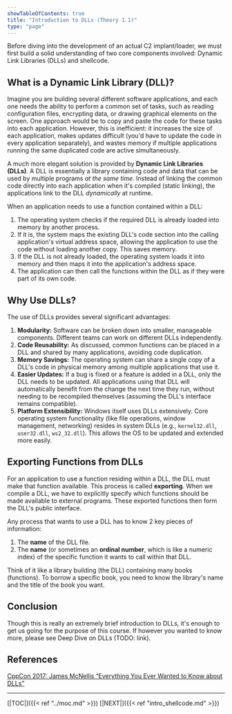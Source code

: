 ```yaml
---
showTableOfContents: true
title: "Introduction to DLLs (Theory 1.1)"
type: "page"
---
```


Before diving into the development of an actual C2 implant/loader, we must first build a solid understanding of two core components involved: Dynamic Link Libraries (DLLs) and shellcode.

## What is a Dynamic Link Library (DLL)?

Imagine you are building several different software applications, and each one needs the ability to perform a common set of tasks, such as reading configuration files, encrypting data, or drawing graphical elements on the screen. One approach would be to copy and paste the code for these tasks into each application. However, this is inefficient: it increases the size of each application, makes updates difficult (you'd have to update the code in every application separately), and wastes memory if multiple applications running the same duplicated code are active simultaneously.

A much more elegant solution is provided by **Dynamic Link Libraries (DLLs)**. A DLL is essentially a library containing code and data that can be used by multiple programs _at the same time_. Instead of linking the common code directly into each application when it's compiled (static linking), the applications link to the DLL _dynamically_ at runtime.

When an application needs to use a function contained within a DLL:

1. The operating system checks if the required DLL is already loaded into memory by another process.
2. If it is, the system maps the existing DLL's code section into the calling application's virtual address space, allowing the application to use the code without loading another copy. This saves memory.
3. If the DLL is not already loaded, the operating system loads it into memory and then maps it into the application's address space.
4. The application can then call the functions within the DLL as if they were part of its own code.

## Why Use DLLs?

The use of DLLs provides several significant advantages:

1. **Modularity:** Software can be broken down into smaller, manageable components. Different teams can work on different DLLs independently.
2. **Code Reusability:** As discussed, common functions can be placed in a DLL and shared by many applications, avoiding code duplication.
3. **Memory Savings:** The operating system can share a single copy of a DLL's code in physical memory among multiple applications that use it.
4. **Easier Updates:** If a bug is fixed or a feature is added in a DLL, only the DLL needs to be updated. All applications using that DLL will automatically benefit from the change the next time they run, without needing to be recompiled themselves (assuming the DLL's interface remains compatible).
5. **Platform Extensibility:** Windows itself uses DLLs extensively. Core operating system functionality (like file operations, window management, networking) resides in system DLLs (e.g., `kernel32.dll`, `user32.dll`, `ws2_32.dll`). This allows the OS to be updated and extended more easily.

## Exporting Functions from DLLs

For an application to use a function residing within a DLL, the DLL must make that function available. This process is called **exporting**. When we compile a DLL, we have to explicitly specify which functions should be made available to external programs. These exported functions then form the DLL's public interface.

Any process that wants to use a DLL has to know 2 key pieces of information:
1. The **name** of the DLL file.
2. The **name** (or sometimes an **ordinal number**, which is like a numeric index) of the specific function it wants to call within that DLL.

Think of it like a library building (the DLL) containing many books (functions). To borrow a specific book, you need to know the library's name and the title of the book you want.

## Conclusion
Though this is really an extremely brief introduction to DLLs, it's enough to get us going for the purpose of this course. If however you wanted to know more, please see Deep Dive on DLLs (TODO: link).

## References
[CppCon 2017: James McNellis “Everything You Ever Wanted to Know about DLLs”](https://www.youtube.com/watch?v=JPQWQfDhICA)
___

[|TOC|]({{< ref "../moc.md" >}})
[|NEXT|]({{< ref "intro_shellcode.md" >}})